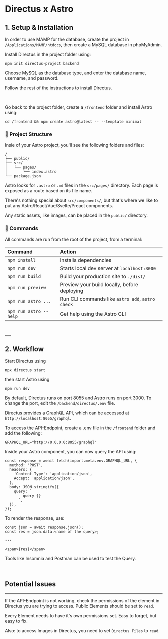 # Directus x Astro

## 1. Setup & Installation

In order to use MAMP for the database, create the project in `/Applications/MAMP/htdocs`, then create a MySQL database in phpMyAdmin.

Install Directus in the project folder using:

```
npm init directus-project backend
```

Choose MySQL as the database type, and enter the database name, username, and password.

Follow the rest of the instructions to install Directus.

<br>

Go back to the project folder, create a `/frontend` folder and install Astro using:

```
cd /frontend && npm create astro@latest -- --template minimal
```

### 🚀 Project Structure

Insie of your Astro project, you'll see the following folders and files:

```
/
├── public/
├── src/
│   └── pages/
│       └── index.astro
└── package.json
```

Astro looks for `.astro` or `.md` files in the `src/pages/` directory. Each page is exposed as a route based on its file name.

There's nothing special about `src/components/`, but that's where we like to put any Astro/React/Vue/Svelte/Preact components.

Any static assets, like images, can be placed in the `public/` directory.

### 🧞 Commands

All commands are run from the root of the project, from a terminal:

| Command                | Action                                           |
| :--------------------- | :----------------------------------------------- |
| `npm install`          | Installs dependencies                            |
| `npm run dev`          | Starts local dev server at `localhost:3000`      |
| `npm run build`        | Build your production site to `./dist/`          |
| `npm run preview`      | Preview your build locally, before deploying     |
| `npm run astro ...`    | Run CLI commands like `astro add`, `astro check` |
| `npm run astro --help` | Get help using the Astro CLI                     |

<br>
___
<br>

## 2. Workflow

Start Directus using

```
npx directus start
```

then start Astro using

```
npm run dev
```

By default, Directus runs on port 8055 and Astro runs on port 3000. To change the port, edit the `/backend/directus/.env` file.

Directus provides a GraphQL API, which can be accessed at `http://localhost:8055/graphql`.

To access the API-Endpoint, create a .env file in the `/frontend` folder and add the following:

```
GRAPHQL_URL="http://0.0.0.0:8055/graphql"
```

Inside your Astro component, you can now query the API using:

```
const response = await fetch(import.meta.env.GRAPHQL_URL, {
  method: 'POST',
  headers: {
    'Content-Type': 'application/json',
    Accept: 'application/json',
  },
  body: JSON.stringify({
    query: `
        query {}
      `,
  }),
});
```

To render the response, use:

```
const json = await response.json();
const res = json.data.<name of the query>;

---

<span>{res}</span>
```

Tools like Insomnia and Postman can be used to test the Query.

<br>

## Potential Issues

---

If the API-Endpoint is not working, check the permissions of the element in Directus you are trying to access. Public Elements should be set to `read`.

Every Element needs to have it's own permissions set. Easy to forget, but easy to fix.

Also: to access Images in Directus, you need to set `Directus Files` to `read`.
